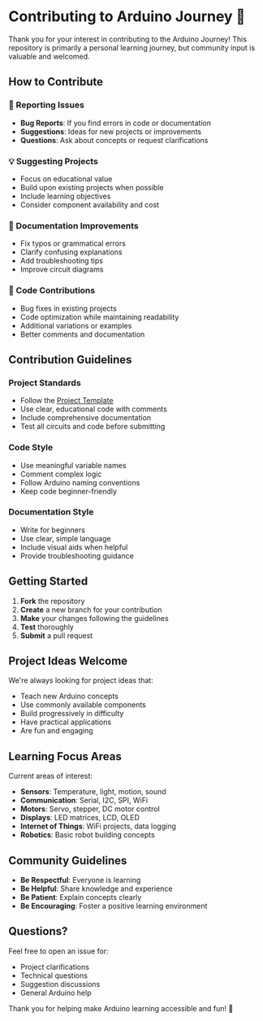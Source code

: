 # Contributing to Arduino Journey 🤝

Thank you for your interest in contributing to the Arduino Journey! This repository is primarily a personal learning journey, but community input is valuable and welcomed.

## How to Contribute

### 🐛 Reporting Issues
- **Bug Reports**: If you find errors in code or documentation
- **Suggestions**: Ideas for new projects or improvements
- **Questions**: Ask about concepts or request clarifications

### 💡 Suggesting Projects
- Focus on educational value
- Build upon existing projects when possible
- Include learning objectives
- Consider component availability and cost

### 📖 Documentation Improvements
- Fix typos or grammatical errors
- Clarify confusing explanations
- Add troubleshooting tips
- Improve circuit diagrams

### 🔧 Code Contributions
- Bug fixes in existing projects
- Code optimization while maintaining readability
- Additional variations or examples
- Better comments and documentation

## Contribution Guidelines

### Project Standards
- Follow the [Project Template](docs/PROJECT_TEMPLATE.md)
- Use clear, educational code with comments
- Include comprehensive documentation
- Test all circuits and code before submitting

### Code Style
- Use meaningful variable names
- Comment complex logic
- Follow Arduino naming conventions
- Keep code beginner-friendly

### Documentation Style
- Write for beginners
- Use clear, simple language
- Include visual aids when helpful
- Provide troubleshooting guidance

## Getting Started

1. **Fork** the repository
2. **Create** a new branch for your contribution
3. **Make** your changes following the guidelines
4. **Test** thoroughly
5. **Submit** a pull request

## Project Ideas Welcome

We're always looking for project ideas that:
- Teach new Arduino concepts
- Use commonly available components
- Build progressively in difficulty
- Have practical applications
- Are fun and engaging

## Learning Focus Areas

Current areas of interest:
- **Sensors**: Temperature, light, motion, sound
- **Communication**: Serial, I2C, SPI, WiFi
- **Motors**: Servo, stepper, DC motor control
- **Displays**: LED matrices, LCD, OLED
- **Internet of Things**: WiFi projects, data logging
- **Robotics**: Basic robot building concepts

## Community Guidelines

- **Be Respectful**: Everyone is learning
- **Be Helpful**: Share knowledge and experience
- **Be Patient**: Explain concepts clearly
- **Be Encouraging**: Foster a positive learning environment

## Questions?

Feel free to open an issue for:
- Project clarifications
- Technical questions
- Suggestion discussions
- General Arduino help

Thank you for helping make Arduino learning accessible and fun! 🚀